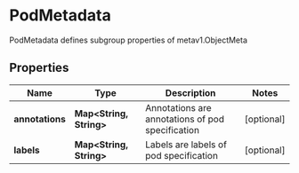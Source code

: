 

# PodMetadata

PodMetadata defines subgroup properties of metav1.ObjectMeta
## Properties

Name | Type | Description | Notes
------------ | ------------- | ------------- | -------------
**annotations** | **Map&lt;String, String&gt;** | Annotations are annotations of pod specification |  [optional]
**labels** | **Map&lt;String, String&gt;** | Labels are labels of pod specification |  [optional]



